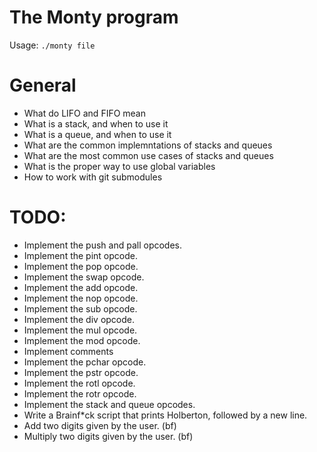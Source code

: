 # The Monty program
Usage: `./monty file`
# General
- What do LIFO and FIFO mean
- What is a stack, and when to use it
- What is a queue, and when to use it
- What are the common implemntations of stacks and queues
- What are the most common use cases of stacks and queues
- What is the proper way to use global variables
- How to work with git submodules
# TODO:
- Implement the push and pall opcodes. 
- Implement the pint opcode.
- Implement the pop opcode.
- Implement the swap opcode.
- Implement the add opcode.
- Implement the nop opcode.
- Implement the sub opcode.
- Implement the div opcode.
- Implement the mul opcode.
- Implement the mod opcode.
- Implement comments
- Implement the pchar opcode.
- Implement the pstr opcode.
- Implement the rotl opcode.
- Implement the rotr opcode.
- Implement the stack and queue opcodes.
- Write a Brainf\*ck script that prints Holberton, followed by a new line.
- Add two digits given by the user. (bf)
- Multiply two digits given by the user. (bf)
